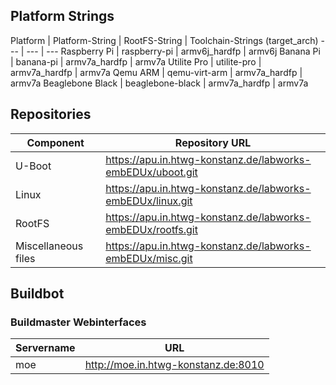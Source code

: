 ## Platform Strings


Platform | Platform-String | RootFS-String | Toolchain-Strings (target\_arch)
--- | --- | ---
Raspberry Pi | raspberry-pi | armv6j\_hardfp | armv6j
Banana Pi | banana-pi | armv7a\_hardfp | armv7a
Utilite Pro | utilite-pro | armv7a\_hardfp | armv7a
Qemu ARM | qemu-virt-arm | armv7a\_hardfp | armv7a
Beaglebone Black | beaglebone-black | armv7a\_hardfp | armv7a



## Repositories

Component | Repository URL
--- | ---
U-Boot | https://apu.in.htwg-konstanz.de/labworks-embEDUx/uboot.git
Linux | https://apu.in.htwg-konstanz.de/labworks-embEDUx/linux.git
RootFS | https://apu.in.htwg-konstanz.de/labworks-embEDUx/rootfs.git
Miscellaneous files | https://apu.in.htwg-konstanz.de/labworks-embEDUx/misc.git

## Buildbot

### Buildmaster Webinterfaces
Servername | URL
--- | ---
moe | http://moe.in.htwg-konstanz.de:8010
